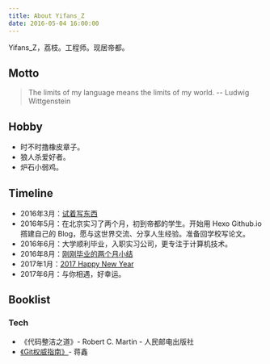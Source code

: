 ```yaml
---
title: About Yifans_Z
date: 2016-05-04 16:00:00
---
```

Yifans_Z，荔枝。工程师。现居帝都。

## Motto
> The limits of my language means the limits of my world.  -- Ludwig Wittgenstein

## Hobby
- 时不时撸橡皮章子。
- 狼人杀爱好者。
- 炉石小弱鸡。

## Timeline
- 2016年3月：[试着写东西](/2016/03/18/try-to-write-something/)
- 2016年5月：在北京实习了两个月，初到帝都的学生。开始用 Hexo Github.io 撘建自己的 Blog，愿与这世界交流、分享人生经验。准备回学校写论文。
- 2016年6月：大学顺利毕业，入职实习公司，更专注于计算机技术。
- 2016年8月：[刚刚毕业的两个月小结](/2016/08/31/20160601-20160831-report/)
- 2017年1月：[2017 Happy New Year](/2017/01/04/2017-happy-new-year/)
- 2017年6月：与你相遇，好幸运。

## Booklist
### Tech
- 《代码整洁之道》- Robert C. Martin - 人民邮电出版社
- [《Git权威指南》](http://www.worldhello.net/gotgit/index.html)- 蒋鑫
